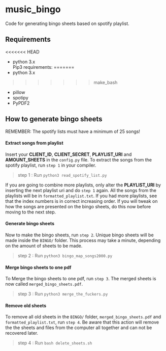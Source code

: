 # music_bingo
Code for generating bingo sheets based on spotify playlist.
## Requirements
<<<<<<< HEAD
* python 3.x <br>
Pip3 requirements:
=======
* python 3.x
>>>>>>> make_bash
* pillow
* spotipy
* PyPDF2

## How to generate bingo sheets
REMEMBER: The spotify lists must have a minimum of 25 songs!
#### Extract songs from playlist
Insert your **CLIENT_ID**, **CLIENT_SECRET**, **PLAYLIST_URI** and **AMOUNT_SHEETS** in the `config.py` file. To extract the songs from the spotify playlist, run `step 1` in your compiler. 
> step 1 : Run 
    ```python3 read_spotify_list.py``` 

If you are going to combine more playlists, only alter the **PLAYLIST_URI** by inserting the next playlist uri and do `step 1` again. All the songs from the playlists will be in `formatted_playlist.txt`. If you had more playlists, see that the index numbers is in correct increasing order. If you will tweak on how the songs are presented on the bingo sheets, do this now before moving to the next step.
<br>

#### Generate bingo sheets
Now to make the bingo sheets, run `step 2`. Unique bingo sheets will be made inside the `BINGO/` folder. This process may take a minute, depending on the amount of sheets to be made. 
> step 2 : Run
    ```python3 bingo_map_songs2000.py``` 


#### Merge bingo sheets to one pdf
To Merge the bingo sheets to one pdf, run `step 3`. The merged sheets is now called `merged_bingo_sheets.pdf`.
> step 3 : Run 
    ```python3 merge_the_fuckers.py```

#### Remove old sheets
To remove all old sheets in the `BINGO/` folder, `merged_bingo_sheets.pdf` and `formatted_playlist.txt`, run `step 4`. Be aware that this action will remove the the sheets and files from the computer all together and can not be recovered later. 
> step 4 : Run 
    ```bash delete_sheets.sh```

